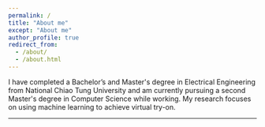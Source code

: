 ```yaml
---
permalink: /
title: "About me"
except: "About me"
author_profile: true
redirect_from: 
  - /about/
  - /about.html
---
```

  I have completed a Bachelor’s and Master's degree in Electrical Engineering from National Chiao Tung University and am currently pursuing a second Master's degree in Computer Science while working. My research focuses on using machine learning to achieve virtual try-on.

---
